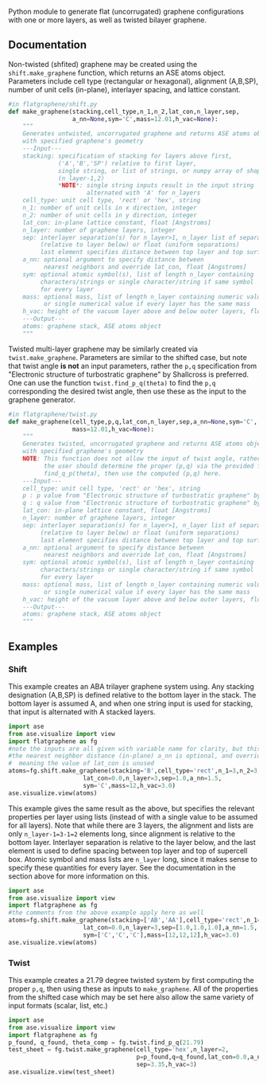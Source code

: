 
Python module to generate flat (uncorrugated) graphene configurations with one or more layers, as well as twisted bilayer graphene.

## Documentation

Non-twisted (shfited) graphene may be created using the `shift.make_graphene` function, which returns an ASE atoms object. Parameters include cell type (rectangular or hexagonal), alignment (A,B,SP), number of unit cells (in-plane), interlayer spacing, and lattice constant.

```python
#in flatgraphene/shift.py
def make_graphene(stacking,cell_type,n_1,n_2,lat_con,n_layer,sep,
                  a_nn=None,sym='C',mass=12.01,h_vac=None):
    """
    Generates untwisted, uncorrugated graphene and returns ASE atoms object
    with specified graphene's geometry
    ---Input---
    stacking: specification of stacking for layers above first,
              ('A','B','SP') relative to first layer,
              single string, or list of strings, or numpy array of shape
			  (n_layer-1,2)
              *NOTE*: single string inputs result in the input string
                      alternated with 'A' for n_layers
    cell_type: unit cell type, 'rect' or 'hex', string
    n_1: number of unit cells in x direction, integer
    n_2: number of unit cells in y direction, integer
    lat_con: in-plane lattice constant, float [Angstroms]
    n_layer: number of graphene layers, integer
    sep: interlayer separation(s) for n_layer>1, n_layer list of separations
         (relative to layer below) or float (uniform separations)
         last element specifies distance between top layer and top surface of box
    a_nn: optional argument to specify distance between
          nearest neighbors and override lat_con, float [Angstroms]
    sym: optional atomic symbol(s), list of length n_layer containing
         characters/strings or single character/string if same symbol
         for every layer
    mass: optional mass, list of length n_layer containing numeric values
          or single numerical value if every layer has the same mass
    h_vac: height of the vacuum layer above and below outer layers, float [Angstroms]
    ---Output---
    atoms: graphene stack, ASE atoms object
    """
```

Twisted multi-layer graphene may be similarly created via `twist.make_graphene`. Parameters are similar to the shifted case, but note that twist angle **is not** an input parameters, rather the `p,q` specification from "Electronic structure of turbostratic graphene" by Shallcross is preferred. One can use the function `twist.find_p_q(theta)` to find the `p,q` corresponding the desired twist angle, then use these as the input to the graphene generator.

```python
#in flatgraphene/twist.py
def make_graphene(cell_type,p,q,lat_con,n_layer,sep,a_nn=None,sym='C',
                  mass=12.01,h_vac=None):
    """
    Generates twisted, uncorrugated graphene and returns ASE atoms object
    with specified graphene's geometry
    NOTE: This function does not allow the input of twist angle, rather
          the user should determine the proper (p,q) via the provided function
          find_q_p(theta), then use the computed (p,q) here.
    ---Input---
    cell_type: unit cell type, 'rect' or 'hex', string
    p : p value from "Electronic structure of turbostratic graphene" by Shallcross et al, integer 
    q : q value from "Electronic structure of turbostratic graphene" by Shallcross et al, integer 
    lat_con: in-plane lattice constant, float [Angstroms]
    n_layer: number of graphene layers, integer
    sep: interlayer separation(s) for n_layer>1, n_layer list of separations
         (relative to layer below) or float (uniform separations)
         last element specifies distance between top layer and top surface of box
    a_nn: optional argument to specify distance between
          nearest neighbors and override lat_con, float [Angstroms]
    sym: optional atomic symbol(s), list of length n_layer containing
         characters/strings or single character/string if same symbol
         for every layer
    mass: optional mass, list of length n_layer containing numeric values
          or single numerical value if every layer has the same mass
    h_vac: height of the vacuum layer above and below outer layers, float [Angstroms]
    ---Output---
    atoms: graphene stack, ASE atoms object
    """
```

## Examples

### Shift
This example creates an ABA trilayer graphene system using. Any stacking designation (A,B,SP) is defined relative to the bottom layer in the stack. The bottom layer is assumed A, and when one string input is used for stacking, that input is alternated with A stacked layers.
```python
import ase
from ase.visualize import view
import flatgraphene as fg
#note the inputs are all given with variable name for clarity, but this is not necessary
#the nearest neighbor distance (in-plane) a_nn is optional, and overrides the lat_con variable
#  meaning the value of lat_con is unused
atoms=fg.shift.make_graphene(stacking='B',cell_type='rect',n_1=3,n_2=3,
					 lat_con=0.0,n_layer=3,sep=1.0,a_nn=1.5,
		             sym='C',mass=12,h_vac=3.0)
ase.visualize.view(atoms)
```

This example gives the same result as the above, but specifies the relevant properties per layer using lists (instead of with a single value to be assumed for all layers).
Note that while there are 3 layers, the alignment and lists are only `n_layer-1=3-1=2` elements long, since alignment is relative to the bottom layer. Interlayer separation is relative to the layer below, and the last element is used to define spacing between top layer and top of supercell box.
Atomic symbol and mass lists are `n_layer` long, since it makes sense to specify these quantities for every layer.
See the documentation in the section above for more information on this.

```python
import ase
from ase.visualize import view
import flatgraphene as fg
#the comments from the above example apply here as well
atoms=fg.shift.make_graphene(stacking=['AB','AA'],cell_type='rect',n_1=3,n_2=3,
					 lat_con=0.0,n_layer=3,sep=[1.0,1.0,1.0],a_nn=1.5,
		             sym=['C','C','C'],mass=[12,12,12],h_vac=3.0)
ase.visualize.view(atoms)
```

### Twist
This example creates a 21.79 degree twisted system by first computing the proper `p,q`, then using these as inputs to `make_graphene`. All of the properties from the shifted case which may be set here also allow the same variety of input formats (scalar, list, etc.)
```python
import ase
from ase.visualize import view
import flatgraphene as fg
p_found, q_found, theta_comp = fg.twist.find_p_q(21.79)
test_sheet = fg.twist.make_graphene(cell_type='hex',n_layer=2,
							        p=p_found,q=q_found,lat_con=0.0,a_nn=1.5,
							        sep=3.35,h_vac=3)
ase.visualize.view(test_sheet)
```